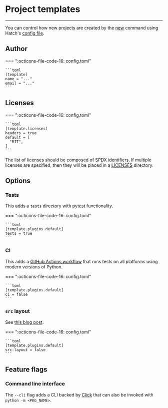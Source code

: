 # Project templates

-----

You can control how new projects are created by the [new](../cli/reference.md#hatch-new) command using Hatch's [config file](hatch.md).

## Author

=== ":octicons-file-code-16: config.toml"

    ```toml
    [template]
    name = "..."
    email = "..."
    ```

## Licenses

=== ":octicons-file-code-16: config.toml"

    ```toml
    [template.licenses]
    headers = true
    default = [
      "MIT",
    ]
    ```

The list of licenses should be composed of [SPDX identifiers](https://spdx.org/licenses/). If multiple licenses are specified, then they will be placed in a [LICENSES](https://reuse.software/faq/#multi-licensing) directory.

## Options

### Tests

This adds a `tests` directory with [pytest](https://github.com/pytest-dev/pytest) functionality.

=== ":octicons-file-code-16: config.toml"

    ```toml
    [template.plugins.default]
    tests = true
    ```

### CI

This adds a [GitHub Actions workflow](https://docs.github.com/en/actions/learn-github-actions/understanding-github-actions#workflows) that runs tests on all platforms using modern versions of Python.

=== ":octicons-file-code-16: config.toml"

    ```toml
    [template.plugins.default]
    ci = false
    ```

### `src` layout

See [this blog post](https://blog.ionelmc.ro/2014/05/25/python-packaging/).

=== ":octicons-file-code-16: config.toml"

    ```toml
    [template.plugins.default]
    src-layout = false
    ```

## Feature flags

### Command line interface

The `--cli` flag adds a CLI backed by [Click](https://github.com/pallets/click) that can also be invoked with `python -m <PKG_NAME>`.
